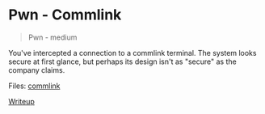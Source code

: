 # Pwn - Commlink

> Pwn - medium

You've intercepted a connection to a commlink terminal. The system looks secure at first glance, but perhaps its design isn't as "secure" as the company claims.

Files: [commlink](src/commlink)

[Writeup](writeup/README.md)